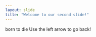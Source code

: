 ```yaml
---
layout: slide
title: "Welcome to our second slide!"
---
```

born to die
Use the left arrow to go back!

